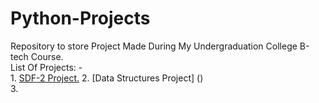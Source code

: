 # Python-Projects
Repository to store Project Made During My Undergraduation College B-tech Course.  
List Of Projects: -  
    1. [SDF-2 Project.]() 
    2. [Data Structures Project] ()  
    3.  
    
